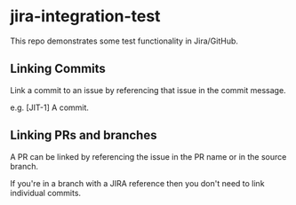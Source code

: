 # jira-integration-test

This repo demonstrates some test functionality in Jira/GitHub.

## Linking Commits

Link a commit to an issue by referencing that issue in the commit message.

e.g. [JIT-1] A commit.

## Linking PRs and branches

A PR can be linked by referencing the issue in the PR name or in the source branch.

If you're in a branch with a JIRA reference then you don't need to link individual commits.
